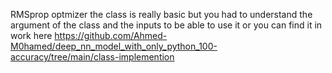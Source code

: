 RMSprop optmizer
the class is really basic but you had to understand the argument of the class and the inputs 
to be able to use it or you can find it in work here https://github.com/Ahmed-M0hamed/deep_nn_model_with_only_python_100-accuracy/tree/main/class-implemention
